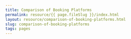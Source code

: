 ```yaml
---
title: Comparison of Booking Platforms
permalink: resource/{{ page.fileSlug }}/index.html
layout: resource/comparison-of-booking-platforms.html
slug: comparison-of-booking-platforms
tags: pages
---
```



